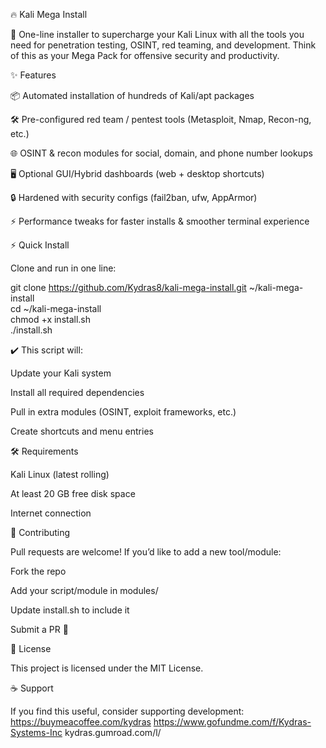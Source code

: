 🔥 Kali Mega Install






🚀 One-line installer to supercharge your Kali Linux with all the tools you need for penetration testing, OSINT, red teaming, and development.
Think of this as your Mega Pack for offensive security and productivity.

✨ Features

📦 Automated installation of hundreds of Kali/apt packages

🛠️ Pre-configured red team / pentest tools (Metasploit, Nmap, Recon-ng, etc.)

🌐 OSINT & recon modules for social, domain, and phone number lookups

🖥️ Optional GUI/Hybrid dashboards (web + desktop shortcuts)

🔒 Hardened with security configs (fail2ban, ufw, AppArmor)

⚡ Performance tweaks for faster installs & smoother terminal experience

⚡ Quick Install

Clone and run in one line:

git clone https://github.com/Kydras8/kali-mega-install.git ~/kali-mega-install \
cd ~/kali-mega-install \
chmod +x install.sh \
./install.sh


✔️ This script will:

Update your Kali system

Install all required dependencies

Pull in extra modules (OSINT, exploit frameworks, etc.)

Create shortcuts and menu entries

🛠️ Requirements

Kali Linux (latest rolling)

At least 20 GB free disk space

Internet connection

🤝 Contributing

Pull requests are welcome!
If you’d like to add a new tool/module:

Fork the repo

Add your script/module in modules/

Update install.sh to include it

Submit a PR 🚀

📜 License

This project is licensed under the MIT License.

☕ Support

If you find this useful, consider supporting development:
https://buymeacoffee.com/kydras
https://www.gofundme.com/f/Kydras-Systems-Inc
kydras.gumroad.com/l/
